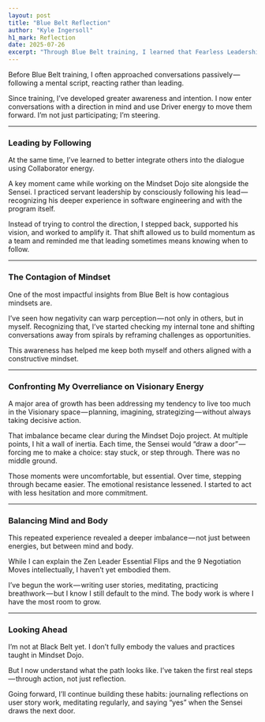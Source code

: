 ```yaml
---
layout: post
title: "Blue Belt Reflection"
author: "Kyle Ingersoll"
h1_mark: Reflection
date: 2025-07-26
excerpt: "Through Blue Belt training, I learned that Fearless Leadership begins not with control, but with the awareness to lead, follow, and act through balance."
---
```


Before Blue Belt training, I often approached conversations passively — following a mental script, reacting rather than leading.

Since training, I’ve developed greater awareness and intention. I now enter conversations with a direction in mind and use Driver energy to move them forward. I’m not just participating; I’m steering.

---

### Leading by Following

At the same time, I’ve learned to better integrate others into the dialogue using Collaborator energy.

A key moment came while working on the Mindset Dojo site alongside the Sensei. I practiced servant leadership by consciously following his lead — recognizing his deeper experience in software engineering and with the program itself.

Instead of trying to control the direction, I stepped back, supported his vision, and worked to amplify it. That shift allowed us to build momentum as a team and reminded me that leading sometimes means knowing when to follow.

---

### The Contagion of Mindset

One of the most impactful insights from Blue Belt is how contagious mindsets are.

I’ve seen how negativity can warp perception — not only in others, but in myself. Recognizing that, I’ve started checking my internal tone and shifting conversations away from spirals by reframing challenges as opportunities.

This awareness has helped me keep both myself and others aligned with a constructive mindset.

---

### Confronting My Overreliance on Visionary Energy

A major area of growth has been addressing my tendency to live too much in the Visionary space — planning, imagining, strategizing — without always taking decisive action.

That imbalance became clear during the Mindset Dojo project. At multiple points, I hit a wall of inertia. Each time, the Sensei would “draw a door” — forcing me to make a choice: stay stuck, or step through. There was no middle ground.

Those moments were uncomfortable, but essential. Over time, stepping through became easier. The emotional resistance lessened. I started to act with less hesitation and more commitment.

---

### Balancing Mind and Body

This repeated experience revealed a deeper imbalance — not just between energies, but between mind and body.

While I can explain the Zen Leader Essential Flips and the 9 Negotiation Moves intellectually, I haven’t yet embodied them.

I’ve begun the work — writing user stories, meditating, practicing breathwork — but I know I still default to the mind. The body work is where I have the most room to grow.

---

### Looking Ahead

I’m not at Black Belt yet. I don’t fully embody the values and practices taught in Mindset Dojo.

But I now understand what the path looks like. I’ve taken the first real steps — through action, not just reflection.

Going forward, I’ll continue building these habits: journaling reflections on user story work, meditating regularly, and saying “yes” when the Sensei draws the next door.
